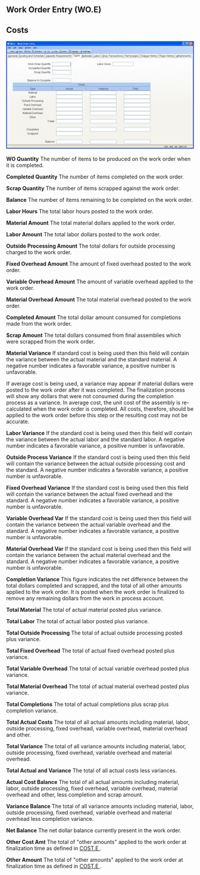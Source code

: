 ##  Work Order Entry (WO.E)

<PageHeader />

##  Costs

![](./WO-E-4.jpg)

**WO Quantity** The number of items to be produced on the work order when it
is completed.  
  
**Completed Quantity** The number of items completed on the work order.  
  
**Scrap Quantity** The number of items scrapped against the work order.  
  
**Balance** The number of items remaining to be completed on the work order.  
  
**Labor Hours** The total labor hours posted to the work order.  
  
**Material Amount** The total material dollars applied to the work order.  
  
**Labor Amount** The total labor dollars posted to the work order.  
  
**Outside Processing Amount** The total dollars for outside processing charged
to the work order.  
  
**Fixed Overhead Amount** The amount of fixed overhead posted to the work
order.  
  
**Variable Overhead Amount** The amount of variable overhead applied to the
work order.  
  
**Material Overhead Amount** The total material overhead posted to the work
order.  
  
**Completed Amount** The total dollar amount consumed for completions made
from the work order.  
  
**Scrap Amount** The total dollars consumed from final assemblies which were
scrapped from the work order.  
  
**Material Variance** If standard cost is being used then this field will
contain the variance between the actual material and the standard material. A
negative number indicates a favorable variance, a positive number is
unfavorable.  
  
If average cost is being used, a variance may appear if material dollars were
posted to the work order after it was completed. The finalization process will
show any dollars that were not consumed during the completion process as a
variance. In average cost, the unit cost of the assembly is re-calculated when
the work order is completed. All costs, therefore, should be applied to the
work order before this step or the resulting cost may not be accurate.  
  
**Labor Variance** If the standard cost is being used then this field will
contain the variance between the actual labor and the standard labor. A
negative number indicates a favorable variance, a positive number is
unfavorable.  
  
**Outside Process Variance** If the standard cost is being used then this
field will contain the variance between the actual outside processing cost and
the standard. A negative number indicates a favorable variance, a positive
number is unfavorable.  
  
**Fixed Overhead Variance** If the standard cost is being used then this field
will contain the variance between the actual fixed overhead and the standard.
A negative number indicates a favorable variance, a positive number is
unfavorable.  
  
**Variable Overhead Var** If the standard cost is being used then this field
will contain the variance between the actual variable overhead and the
standard. A negative number indicates a favorable variance, a positive number
is unfavorable.  
  
**Material Overhead Var** If the standard cost is being used then this field
will contain the variance between the actual material overhead and the
standard. A negative number indicates a favorable variance, a positive number
is unfavorable.  
  
**Completion Variance** This figure indicates the net difference between the
total dollars completed and scrapped, and the total of all other amounts
applied to the work order. It is posted when the work order is finalized to
remove any remaining dollars from the work in process account.  
  
**Total Material** The total of actual material posted plus variance.  
  
**Total Labor** The total of actual labor posted plus variance.  
  
**Total Outside Processing** The total of actual outside processing posted
plus variance.  
  
**Total Fixed Overhead** The total of actual fixed overhead posted plus
variance.  
  
**Total Variable Overhead** The total of actual variable overhead posted plus
variance.  
  
**Total Material Overhead** The total of actual material overhead posted plus
variance.  
  
**Total Completions** The total of actual completions plus scrap plus
completion variance.  
  
**Total Actual Costs** The total of all actual amounts including material,
labor, outside processing, fixed overhead, variable overhead, material
overhead and other.  
  
**Total Variance** The total of all variance amounts including material,
labor, outside processing, fixed overhead, variable overhead and material
overhead.  
  
**Total Actual and Variance** The total of all actual costs less variances.  
  
**Actual Cost Balance** The total of all actual amounts including material,
labor, outside processing, fixed overhead, variable overhead, material
overhead and other, less completion and scrap amount.  
  
**Variance Balance** The total of all variance amounts including material,
labor, outside processing, fixed overhead, variable overhead and material
overhead less completion variance.  
  
**Net Balance** The net dollar balance currently present in the work order.  
  
**Other Cost Amt** The total of "other amounts" applied to the work order at finalization time as defined in [ COST.E ](../../../../../../../../../../../../rover/AP-OVERVIEW/AP-ENTRY/AP-E/AP-E-2/INV-CONTROL/INV-CONTROL-1/COST-P2/COST-P1/COST-E) .   
  
**Other Amount** The total of "other amounts" applied to the work order at finalization time as defined in [ COST.E ](../../../../../../../../../../../../rover/AP-OVERVIEW/AP-ENTRY/AP-E/AP-E-2/INV-CONTROL/INV-CONTROL-1/COST-P2/COST-P1/COST-E) .   
  
  
<badge text= "Version 8.10.57" vertical="middle" />

<PageFooter />